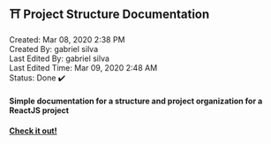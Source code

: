 ## ⛩️ Project Structure Documentation

Created: Mar 08, 2020 2:38 PM  
Created By: gabriel silva  
Last Edited By: gabriel silva  
Last Edited Time: Mar 09, 2020 2:48 AM  
Status: Done ✔️

#### Simple documentation for a structure and project organization for a ReactJS project

#### [Check it out!](https://coding-guide-pattern.netlify.com/)

